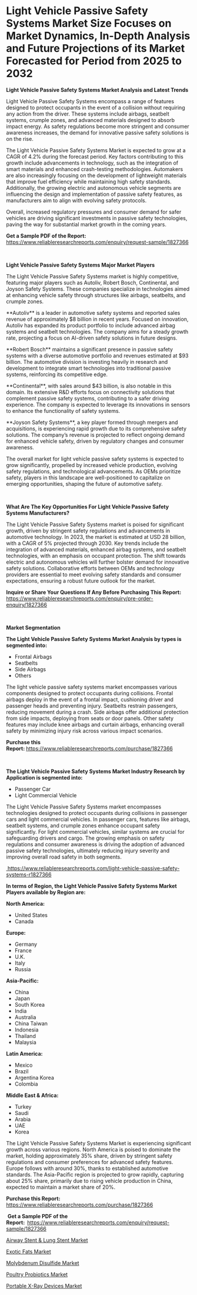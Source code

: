 <p><h1>Light Vehicle Passive Safety Systems Market Size Focuses on Market Dynamics, In-Depth Analysis and Future Projections of its Market Forecasted for Period from 2025 to 2032</h1></p><p><strong>Light Vehicle Passive Safety Systems Market Analysis and Latest Trends</strong></p>
<p><p>Light Vehicle Passive Safety Systems encompass a range of features designed to protect occupants in the event of a collision without requiring any action from the driver. These systems include airbags, seatbelt systems, crumple zones, and advanced materials designed to absorb impact energy. As safety regulations become more stringent and consumer awareness increases, the demand for innovative passive safety solutions is on the rise.</p><p>The Light Vehicle Passive Safety Systems Market is expected to grow at a CAGR of 4.2% during the forecast period. Key factors contributing to this growth include advancements in technology, such as the integration of smart materials and enhanced crash-testing methodologies. Automakers are also increasingly focusing on the development of lightweight materials that improve fuel efficiency while maintaining high safety standards. Additionally, the growing electric and autonomous vehicle segments are influencing the design and implementation of passive safety features, as manufacturers aim to align with evolving safety protocols.</p><p>Overall, increased regulatory pressures and consumer demand for safer vehicles are driving significant investments in passive safety technologies, paving the way for substantial market growth in the coming years.</p></p>
<p><strong>Get a Sample PDF of the Report:&nbsp;</strong> <a href="https://www.reliableresearchreports.com/enquiry/request-sample/1827366?utm_campaign=11&utm_medium=2&utm_source=Github&utm_content=ia&utm_term=30012025&utm_id=light-vehicle-passive-safety-systems">https://www.reliableresearchreports.com/enquiry/request-sample/1827366</a></p>
<p>&nbsp;</p>
<p><strong>Light Vehicle Passive Safety Systems Major Market Players</strong></p>
<p><p>The Light Vehicle Passive Safety Systems market is highly competitive, featuring major players such as Autoliv, Robert Bosch, Continental, and Joyson Safety Systems. These companies specialize in technologies aimed at enhancing vehicle safety through structures like airbags, seatbelts, and crumple zones.</p><p>**Autoliv** is a leader in automotive safety systems and reported sales revenue of approximately $8 billion in recent years. Focused on innovation, Autoliv has expanded its product portfolio to include advanced airbag systems and seatbelt technologies. The company aims for a steady growth rate, projecting a focus on AI-driven safety solutions in future designs.</p><p>**Robert Bosch** maintains a significant presence in passive safety systems with a diverse automotive portfolio and revenues estimated at $93 billion. The automotive division is investing heavily in research and development to integrate smart technologies into traditional passive systems, reinforcing its competitive edge.</p><p>**Continental**, with sales around $43 billion, is also notable in this domain. Its extensive R&D efforts focus on connectivity solutions that complement passive safety systems, contributing to a safer driving experience. The company is expected to leverage its innovations in sensors to enhance the functionality of safety systems.</p><p>**Joyson Safety Systems**, a key player formed through mergers and acquisitions, is experiencing rapid growth due to its comprehensive safety solutions. The company’s revenue is projected to reflect ongoing demand for enhanced vehicle safety, driven by regulatory changes and consumer awareness.</p><p>The overall market for light vehicle passive safety systems is expected to grow significantly, propelled by increased vehicle production, evolving safety regulations, and technological advancements. As OEMs prioritize safety, players in this landscape are well-positioned to capitalize on emerging opportunities, shaping the future of automotive safety.</p></p>
<p>&nbsp;</p>
<p><strong>What Are The Key Opportunities For Light Vehicle Passive Safety Systems Manufacturers?</strong></p>
<p><p>The Light Vehicle Passive Safety Systems market is poised for significant growth, driven by stringent safety regulations and advancements in automotive technology. In 2023, the market is estimated at USD 28 billion, with a CAGR of 5% projected through 2030. Key trends include the integration of advanced materials, enhanced airbag systems, and seatbelt technologies, with an emphasis on occupant protection. The shift towards electric and autonomous vehicles will further bolster demand for innovative safety solutions. Collaborative efforts between OEMs and technology providers are essential to meet evolving safety standards and consumer expectations, ensuring a robust future outlook for the market.</p></p>
<p><strong>Inquire or Share Your Questions If Any Before Purchasing This Report:</strong> <a href="https://www.reliableresearchreports.com/enquiry/pre-order-enquiry/1827366?utm_campaign=11&utm_medium=2&utm_source=Github&utm_content=ia&utm_term=30012025&utm_id=light-vehicle-passive-safety-systems">https://www.reliableresearchreports.com/enquiry/pre-order-enquiry/1827366</a></p>
<p>&nbsp;</p>
<p><strong>Market Segmentation</strong></p>
<p><strong>The Light Vehicle Passive Safety Systems Market Analysis by types is segmented into:</strong></p>
<p><ul><li>Frontal Airbags</li><li>Seatbelts</li><li>Side Airbags</li><li>Others</li></ul></p>
<p><p>The light vehicle passive safety systems market encompasses various components designed to protect occupants during collisions. Frontal airbags deploy in the event of a frontal impact, cushioning driver and passenger heads and preventing injury. Seatbelts restrain passengers, reducing movement during a crash. Side airbags offer additional protection from side impacts, deploying from seats or door panels. Other safety features may include knee airbags and curtain airbags, enhancing overall safety by minimizing injury risk across various impact scenarios.</p></p>
<p><strong>Purchase this Report:&nbsp;</strong><a href="https://www.reliableresearchreports.com/purchase/1827366?utm_campaign=11&utm_medium=2&utm_source=Github&utm_content=ia&utm_term=30012025&utm_id=light-vehicle-passive-safety-systems">https://www.reliableresearchreports.com/purchase/1827366</a></p>
<p>&nbsp;</p>
<p><strong>The Light Vehicle Passive Safety Systems Market Industry Research by Application is segmented into:</strong></p>
<p><ul><li>Passenger Car</li><li>Light Commercial Vehicle</li></ul></p>
<p><p>The Light Vehicle Passive Safety Systems market encompasses technologies designed to protect occupants during collisions in passenger cars and light commercial vehicles. In passenger cars, features like airbags, seatbelt systems, and crumple zones enhance occupant safety significantly. For light commercial vehicles, similar systems are crucial for safeguarding drivers and cargo. The growing emphasis on safety regulations and consumer awareness is driving the adoption of advanced passive safety technologies, ultimately reducing injury severity and improving overall road safety in both segments.</p></p>
<p><a href="https://www.reliableresearchreports.com/light-vehicle-passive-safety-systems-r1827366?utm_campaign=11&utm_medium=2&utm_source=Github&utm_content=ia&utm_term=30012025&utm_id=light-vehicle-passive-safety-systems">&nbsp;https://www.reliableresearchreports.com/light-vehicle-passive-safety-systems-r1827366</a></p>
<p><strong>In terms of Region, the Light Vehicle Passive Safety Systems Market Players available by Region are:</strong></p>
<p>
    <p> <strong> North America: </strong>
        <ul>
            <li>United States</li>
            <li>Canada</li>
        </ul>
        </p> 
    <p> <strong> Europe: </strong>
        <ul>
            <li>Germany</li>
            <li>France</li>
            <li>U.K.</li>
            <li>Italy</li>
            <li>Russia</li>
        </ul>
        </p> 
    <p> <strong> Asia-Pacific: </strong>
        <ul>
            <li>China</li>
            <li>Japan</li>
            <li>South Korea</li>
            <li>India</li>
            <li>Australia</li>
            <li>China Taiwan</li>
            <li>Indonesia</li>
            <li>Thailand</li>
            <li>Malaysia</li>
        </ul>
        </p> 
    <p> <strong> Latin America: </strong>
        <ul>
            <li>Mexico</li>
            <li>Brazil</li>
            <li>Argentina Korea</li>
            <li>Colombia</li>
        </ul>
        </p> 
    <p> <strong> Middle East & Africa: </strong>
        <ul>
            <li>Turkey</li>
            <li>Saudi</li>
            <li>Arabia</li>
            <li>UAE</li>
            <li>Korea</li>
        </ul>
    </p>
    </p>
<p><p>The Light Vehicle Passive Safety Systems Market is experiencing significant growth across various regions. North America is poised to dominate the market, holding approximately 35% share, driven by stringent safety regulations and consumer preferences for advanced safety features. Europe follows with around 30%, thanks to established automotive standards. The Asia-Pacific region is projected to grow rapidly, capturing about 25% share, primarily due to rising vehicle production in China, expected to maintain a market share of 20%.</p></p>
<p><strong>Purchase this Report: </strong><a href="https://www.reliableresearchreports.com/purchase/1827366?utm_campaign=11&utm_medium=2&utm_source=Github&utm_content=ia&utm_term=30012025&utm_id=light-vehicle-passive-safety-systems">https://www.reliableresearchreports.com/purchase/1827366</a></p>
<p>&nbsp;<strong>Get a Sample PDF of the Report:&nbsp;&nbsp;</strong><a href="https://www.reliableresearchreports.com/enquiry/request-sample/1827366?utm_campaign=11&utm_medium=2&utm_source=Github&utm_content=ia&utm_term=30012025&utm_id=light-vehicle-passive-safety-systems">https://www.reliableresearchreports.com/enquiry/request-sample/1827366</a></p>
<p><strong></strong></p>
<p><p><a href="https://www.linkedin.com/pulse/projected-cagr-104-airway-stent-lung-market-analysis-vnadc?utm_campaign=11&utm_medium=2&utm_source=Github&utm_content=ia&utm_term=30012025&utm_id=light-vehicle-passive-safety-systems">Airway Stent & Lung Stent Market</a></p><p><a href="https://www.linkedin.com/pulse/why-exotic-fats-market-thriving-59-cagr-through-2032-key-factors-vdkce?utm_campaign=11&utm_medium=2&utm_source=Github&utm_content=ia&utm_term=30012025&utm_id=light-vehicle-passive-safety-systems">Exotic Fats Market</a></p><p><a href="https://github.com/pizolina/Market-Research-Report-List-6/blob/main/molybdenum-disulfide-market.md?utm_campaign=11&utm_medium=2&utm_source=Github&utm_content=ia&utm_term=30012025&utm_id=light-vehicle-passive-safety-systems">Molybdenum Disulfide Market</a></p><p><a href="https://github.com/beroxiluwaya/Market-Research-Report-List-1/blob/main/poultry-probiotics-market.md?utm_campaign=11&utm_medium=2&utm_source=Github&utm_content=ia&utm_term=30012025&utm_id=light-vehicle-passive-safety-systems">Poultry Probiotics Market</a></p><p><a href="https://www.linkedin.com/pulse/portable-x-ray-devices-market-global-regional-analysis-focus-aavic?utm_campaign=11&utm_medium=2&utm_source=Github&utm_content=ia&utm_term=30012025&utm_id=light-vehicle-passive-safety-systems">Portable X-Ray Devices Market</a></p></p>